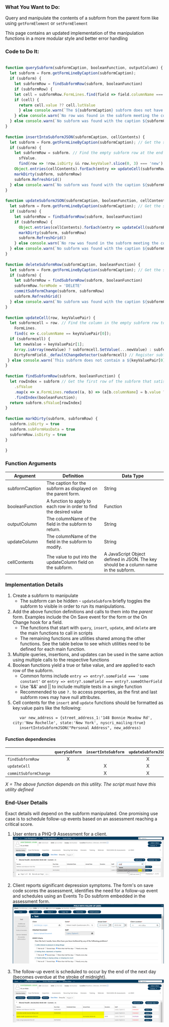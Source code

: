 ### What You Want to Do:
Query and manipulate the contents of a subform from the parent form like using `getFormElement` or `setFormElement`

This page contains an updated implementation of the manipulation functions in a more modular style and better error handling

### Code to Do It:
```javascript

function querySubform(subformCaption, booleanFunction, outputColumn) {
  let subform = Form.getFormLineByCaption(subformCaption);
  if (subform) {
    let subformRow = findSubformRow(subform, booleanFunction)
    if (subformRow) {
    let cell = subformRow.FormLines.find(field => field.columnName === outputColumn)
    if (cell) {
      return cell.value ?? cell.lutValue
      } else console.warn(`The ${subformCaption} subform does not have a field called '${outputColumn}'`) // Also return undefined if the field was not found
    } else console.warn(`No row was found in the subform meeting the condition: ${booleanFunction.toString()}`) // Also return undefined if no qualifying row found
  } else console.warn(`No subform was found with the caption ${subformCaption}`); // Also return undefined if no subform found
}

function insertIntoSubformJSON(subformCaption, cellContents) {
  let subform = Form.getFormLineByCaption(subformCaption); // Get the subform element
  if (subform) {
    let subformRow = subform. // Find the empty subform row at the end
      sfValue.
      find(row => !row.isDirty && row.keyValue?.slice(0, 3) === 'new')
    Object.entries(cellContents).forEach(entry => updateCell(subformRow, entry))
    markDirty(subform, subformRow)
    subform.RefreshGrid()
  } else console.warn(`No subform was found with the caption ${subformCaption}`); // Also return undefined if no subform found
}

function updateSubformJSON(subformCaption, booleanFunction, cellContents) {
  let subform = Form.getFormLineByCaption(subformCaption); // Get the subform element
  if (subform) {
    let subformRow = findSubformRow(subform, booleanFunction)
    if (subformRow) {
      Object.entries(cellContents).forEach(entry => updateCell(subformRow, entry))
      markDirty(subform, subformRow)
      subform.RefreshGrid()
    } else console.warn(`No row was found in the subform meeting the condition: ${booleanFunction.toString()}`) // Also return undefined if no qualifying row found
  } else console.warn(`No subform was found with the caption ${subformCaption}`); // Also return undefined if no subform found
}

function deleteSubformRow(subformCaption, booleanFunction) {
  let subform = Form.getFormLineByCaption(subformCaption); // Get the subform element
  if (subform) {
    let subformRow = findSubformRow(subform, booleanFunction)
    subformRow.formMode = 'DELETE'
    commitSubformChange(subform, subformRow)
    subform.RefreshGrid()
  } else console.warn(`No subform was found with the caption ${subformCaption}`); // Also return undefined if no subform found
}

function updateCell(row, keyValuePair) {
  let subformcell = row. // Find the column in the empty subform row to update
    FormLines.
    find(c => c.columnName == keyValuePair[0]);
  if (subformcell) {
    let newValue = keyValuePair[1];
    Array.isArray(newValue) ? subformcell.SetValue(...newValue) : subformcell.value = newValue;
    DirtyFormField._defaultChangeDetector(subformcell) // Register subform as dirty to prompt myEvolv to save
 } else console.warn(`This subform does not contain a ${keyValuePair[0]} field!`)
}

function findSubformRow(subform, booleanFunction) {
  let rowIndex = subform // Get the first row of the subform that satisfies the filter condition
    .sfValue
    .map(x => x.FormLines.reduce((a, b) => (a[b.columnName] = b.value ? b.value : b.lutValue,  a), {}))
    .findIndex(booleanFunction);
  return subform.sfValue[rowIndex]
}

function markDirty(subform, subformRow) {
  subform.isDirty = true
  subform.subFormHasData = true
  subformRow.isDirty = true
}

}
```

### Function Arguments
|Argument           |Definition |Data Type|
|---                |---        |---      |
|subformCaption     |The caption for the subform as displayed on the parent form.       |String|
|booleanFunction    |A function to apply to each row in order to find the desired value|Function|
|outputColumn       |The columnName of the field in the subform to return.              |String|
|updateColumn       |The columnName of the field in the subform to modify.              |String|
|cellContents       |The value to put into the updateColumn field on the subform.       |A JavaScript Object defined in JSON. The key should be a column name in the subform.|

### Implementation Details
1. Create a subform to manipulate
    * The subform can be hidden - `updateSubform` briefly toggles the subform to visible in order to run its manipulations.
2. Add the above function definitions and calls to them into the *parent* form. Examples include the On Save event for the form or the On Change hook for a field.
    * The functions that start with `query`, `insert`, `update`, and `delete` are the main functions to call in scripts
    * The remaining functions are utilities shared among the other functions. See the table below to see which utilities need to be defined for each main function.
4. Multiple queries, insertions, and updates can be used in the same action using multiple calls to the respective functions
5. Boolean functions yield a true or false value, and are applied to each row of the subform.
    * Common forms include `entry => entry?.someField === 'some constant'` or `entry => entry?.someField === entry?.someOtherField`
    * Use '&amp;&amp;' and || to include multiple tests in a single function
    * Recommended to use `?.` to access properties, as the first and last subform rows may have null attributes.
7. Cell contents for the `insert` and `update` functions should be formatted as key:value pairs like the following:
    ```
       var new_address = {street_address_1:'148 Bonnie Meadow Rd', city:'New Rochelle', state:'New York', nyscri_mailing:true}
       insertIntoSubformJSON("Personal Address", new_address) 
    ```
    
  #### Function dependencies
  
  |                     |`querySubform`    | `insertIntoSubform`|`updateSubformJSON`|`deleteSubformRow`|
  |  :---               |     :---:        | :---:              |:---:              |:---:             |
  |`findSubformRow`     |    X             |                    |   X               |     X            |
  |`updateCell`         |                  |  X                 |   X               |                  |
  |`commitSubformChange`|                  |  X                 |   X               |     X            |
  
  *X = The above function depends on this utility. The script must have this utility defined*
    
### End-User Details
Exact details will depend on the subform manipulated.
One promising use case is to schedule follow-up events based on an assessment reaching a critical score.

1. User enters a PHQ-9 Assessment for a client.
![An assessment being selected in the Client Service Entry Screen](/JavaScript%20Functions/assets/images/Subform%20Manipulation%201.png "An assessment being selected in the Client Service Entry Screen")

2. Client reports significant depression symptoms. The form's on save code scores the assessment, identifies the need for a follow-up  event and schedules using an Events To Do subform embedded in the assessment form. 
![An assessment form being completed](/JavaScript%20Functions/assets/images/Subform%20Manipulation%202.png "An assessment form being completed")

3. The follow-up event is scheduled to occur by the end of the next day (becomes overdue at the stroke of midnight). 
![The Client Service Entry Screen now showing the completed assessment and a follow-up task](/JavaScript%20Functions/assets/images/Subform%20Manipulation%203.png "The Client Service Entry Screen now showing the completed assessment and a follow-up task")

